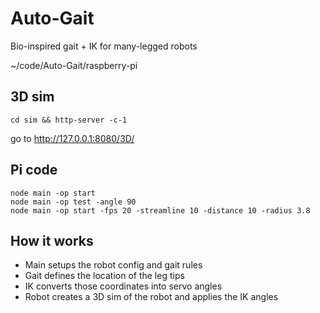 # Auto-Gait
 Bio-inspired gait + IK for many-legged robots

~/code/Auto-Gait/raspberry-pi


## 3D sim

    cd sim && http-server -c-1

go to http://127.0.0.1:8080/3D/

## Pi code

    node main -op start
    node main -op test -angle 90
    node main -op start -fps 20 -streamline 10 -distance 10 -radius 3.8


## How it works

- Main setups the robot config and gait rules
- Gait defines the location of the leg tips
- IK converts those coordinates into servo angles
- Robot creates a 3D sim of the robot and applies the IK angles

